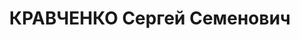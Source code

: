 ---
title: КРАВЧЕНКО Сергей Семенович
description: "Род. в 1915, Средневолжский кр., Сорогенский р-н, Учкайнский с/с, пос.\
  \ № 43, русский, крестьянин, б/п. \n  Обв. по ст.ст. 58-8 и 58-11 УК РСФСР. Приговор:\
  \ выездная сессия ВК ВС СССР, 13.06.1937 – ВМН с конфискацией имущества. \n  Реабилитирован\
  \ ВК ВС СССР 03.02.1959 за отсутствием состава преступления"
---